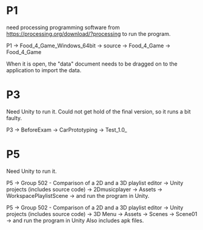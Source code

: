 # P1
need processing programming software from https://processing.org/download/?processing to run the program. 

P1 -> Food_4_Game_Windows_64bit -> source -> Food_4_Game -> Food_4_Game

When it is open, the "data" document needs to be dragged on to the application to import the data. 

# P3
Need Unity to run it. Could not get hold of the final version, so it runs a bit faulty. 

P3 -> BeforeExam -> CarPrototyping -> Test_1.0_

# P5
Need Unity to run it.

P5 -> Group 502 - Comparison of a 2D and a 3D playlist editor -> Unity projects (includes source code) -> 2Dmusicplayer -> Assets -> WorkspacePlaylistScene -> and run the program in Unity.

P5 -> Group 502 - Comparison of a 2D and a 3D playlist editor -> Unity projects (includes source code) -> 3D Menu -> Assets -> Scenes -> Scene01 -> and run the program in Unity
Also includes apk files.
